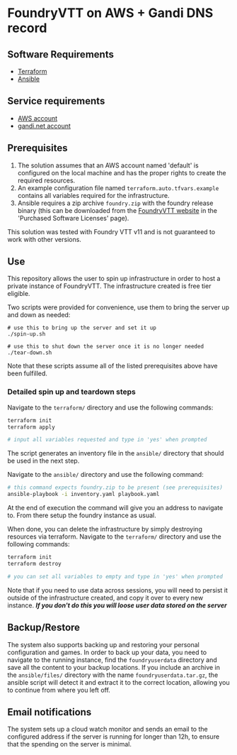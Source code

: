 # FoundryVTT on AWS + Gandi DNS record

## Software Requirements

- [Terraform](https://www.terraform.io/)
- [Ansible](https://www.ansible.com/)

## Service requirements

- [AWS account](https://aws.amazon.com/)
- [gandi.net account](https://www.gandi.net/en)

## Prerequisites

1. The solution assumes that an AWS account named 'default' is configured on the local machine and has the proper rights to create the required resources.
2. An example configuration file named `terraform.auto.tfvars.example` contains all variables required for the infrastructure.
3. Ansible requires a zip archive `foundry.zip` with the foundry release binary (this can be downloaded from the [FoundryVTT website](https://foundryvtt.com/) in the 'Purchased Software Licenses' page).

This solution was tested with Foundry VTT v11 and is not guaranteed to work with other versions.

## Use

This repository allows the user to spin up infrastructure in order to host a private instance of FoundryVTT. The infrastructure created is free tier eligible.

Two scripts were provided for convenience, use them to bring the server up and down as needed:

```shell
# use this to bring up the server and set it up
./spin-up.sh

# use this to shut down the server once it is no longer needed
./tear-down.sh
```

Note that these scripts assume all of the listed prerequisites above have been fulfilled.

### Detailed spin up and teardown steps
Navigate to the `terraform/` directory and use the following commands:

```bash
terraform init
terraform apply

# input all variables requested and type in 'yes' when prompted
```

The script generates an inventory file in the `ansible/` directory that should be used in the next step.

Navigate to the `ansible/` directory and use the following command:

```bash
# this command expects foundry.zip to be present (see prerequisites)
ansible-playbook -i inventory.yaml playbook.yaml
```

At the end of execution the command will give you an address to navigate to. From there setup the foundry instance as usual.

When done, you can delete the infrastructure by simply destroying resources via terraform. Navigate to the `terraform/` directory and use the following commands:

```bash
terraform init
terraform destroy

# you can set all variables to empty and type in 'yes' when prompted
```

Note that if you need to use data across sessions, you will need to persist it outside of the infrastructure created, and copy it over to every new instance. __*If you don't do this you will loose user data stored on the server*__

## Backup/Restore
The system also supports backing up and restoring your personal configuration and games. In order to back up your data, you need to navigate to the running instance, find the `foundryuserdata` directory and save all the content to your backup locations. If you include an archive in the `ansible/files/` directory with the name `foundryuserdata.tar.gz`, the ansible script will detect it and extract it to the correct location, allowing you to continue from where you left off.

## Email notifications
The system sets up a cloud watch monitor and sends an email to the configured address if the server is running for longer than 12h, to ensure that the spending on the server is minimal.